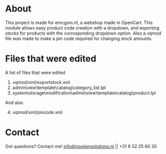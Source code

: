 # About
This project is made for emcgsm.nl, a webshop made in OpenCart. This module allows easy product code creation with a dropdown, and exporting stocks for products with the corrosponding dropdown option. Also a vqmod file was made to make a pin code required for changing stock amounts.

# Files that were edited
A list of files that were edited
1. vqmod/xml/exportstock.xml
2. admin\view\template\catalog\category_list.tpl
3. system\storage\modification\admin\view\template\catalog\product.tpl

And also 

4. vqmod/xml/pincode.xml

# Contact
Got questions? Contact me!
info@nooijensolutions.nl || +31 6 52 25 60 30
